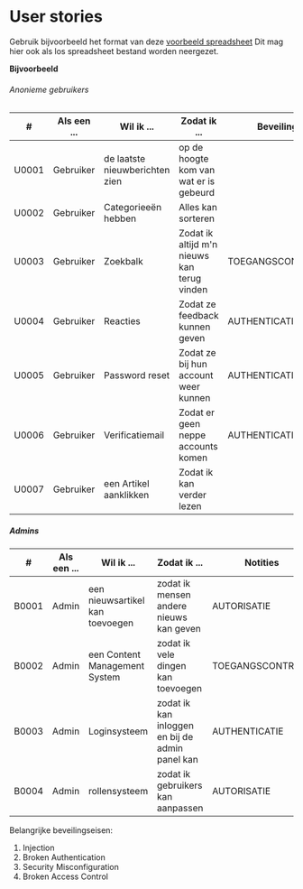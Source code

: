 # User stories

Gebruik bijvoorbeeld het format van deze [voorbeeld spreadsheet]
Dit mag hier ook als los spreadsheet bestand worden neergezet.

[voorbeeld spreadsheet]: <https://www.mountaingoatsoftware.com/blog/a-sample-format-for-a-spreadsheet-based-product-backlog>

**Bijvoorbeeld**

###### Anonieme gebruikers

| # | Als een ... | Wil ik ... | Zodat ik ... | Beveiling | Prioriteit | Status |
| ------ | ------ | ------ | ------ | ------ | ------ | ------ |
| U0001 | Gebruiker | de laatste nieuwberichten zien | op de hoogte kom van wat er is gebeurd |  | Must have | TODO |
| U0002 | Gebruiker | Categorieeën hebben | Alles kan sorteren |  | Must have | TODO |
| U0003 | Gebruiker | Zoekbalk | Zodat ik altijd m'n nieuws kan terug vinden | TOEGANGSCONTROLE | Must have | TODO |
| U0004 | Gebruiker | Reacties | Zodat ze feedback kunnen geven | AUTHENTICATIE | Could have | TODO |
| U0005 | Gebruiker | Password reset | Zodat ze bij hun account weer kunnen | AUTHENTICATIE | Could have | TODO |
| U0006 | Gebruiker | Verificatiemail | Zodat er geen neppe accounts komen | AUTHENTICATIE | Could have | TODO |
| U0007 | Gebruiker | een Artikel aanklikken | Zodat ik kan verder lezen | | Must have | TODO |


##### Admins
| # | Als een ... | Wil ik ... | Zodat ik ... | Notities | Prioriteit | Status |
| ------ | ------ | ------ | ------ | ------ | ------ | ------ |
| B0001 | Admin | een nieuwsartikel kan toevoegen | zodat ik mensen andere nieuws kan geven | AUTORISATIE | Must have | TODO |
| B0002 | Admin | een Content Management System | zodat ik vele dingen kan toevoegen | TOEGANGSCONTROLE | Must have | TODO |
| B0003 | Admin | Loginsysteem | zodat ik kan inloggen en bij de admin panel kan | AUTHENTICATIE | Must have | TODO |
| B0004 | Admin | rollensysteem | zodat ik gebruikers kan aanpassen | AUTORISATIE | Could have | TODO |



Belangrijke beveilingseisen:
1. Injection
2. Broken Authentication
3. Security Misconfiguration
4. Broken Access Control
